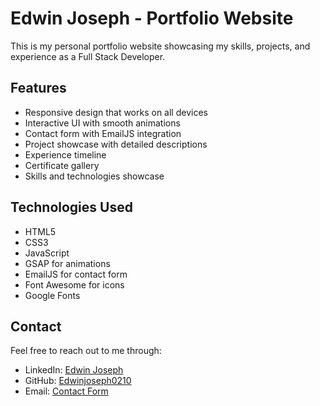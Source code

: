 # Edwin Joseph - Portfolio Website

This is my personal portfolio website showcasing my skills, projects, and experience as a Full Stack Developer.

## Features

- Responsive design that works on all devices
- Interactive UI with smooth animations
- Contact form with EmailJS integration
- Project showcase with detailed descriptions
- Experience timeline
- Certificate gallery
- Skills and technologies showcase

## Technologies Used

- HTML5
- CSS3
- JavaScript
- GSAP for animations
- EmailJS for contact form
- Font Awesome for icons
- Google Fonts

## Contact

Feel free to reach out to me through:
- LinkedIn: [Edwin Joseph](https://www.linkedin.com/in/edwinjoseph0210/)
- GitHub: [Edwinjoseph0210](https://github.com/Edwinjoseph0210)
- Email: [Contact Form](https://edwinjoseph0210.github.io/#contact)
